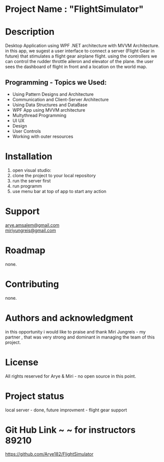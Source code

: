 # Project Name : "FlightSimulator"

# Description  
Desktop Application using WPF .NET architecture with MVVM Architecture.
in this app, we sugest a user interface to connect a server (Flight Gear in future)
that stimulates a flight gear airplane flight. using the controllers we can control the
rudder throttle aileron and elevator of the plane.
the user sees the dashboard of flight in front and a location on the world map.

Programming - Topics we Used:
-----------------------------
* Using Pattern Designs and Architecture
* Communication and Client-Server Architecture
* Using Data Structures and DataBase
* WPF App using MVVM architecture
* Multythread Programming
* UI UX 
* Design
* User Controls
* Working with outer resources


# Installation  
1. open visual studio:
2. clone the project to your local repository
3. run the server first
4. run programm
5. use menu bar at top of app to start any action

# Support  
arye.amsalem@gmail.com  
miriyungreis@gmail.com

# Roadmap  
none.

# Contributing  
none.

# Authors and acknowledgment  
in this opportunity i would like to praise and thank Miri Jungreis - my partner
, that was very strong and dominant in managing the team of this project.

# License  
All rights reserved for Arye & Miri - no open source in this point.

# Project status  
local server - done, future improvment  - flight gear support

# Git Hub Link ~ ~ for instructors 89210
https://github.com/Arye182/FlightSimulator

